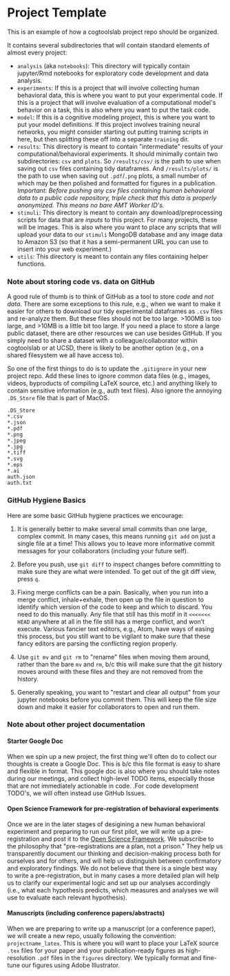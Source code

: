 # Project Template

This is an example of how a cogtoolslab project repo should be organized.

It contains several subdirectories that will contain standard elements of almost every project:

- `analysis` (aka `notebooks`): This directory will typically contain jupyter/Rmd notebooks for exploratory code development and data analysis.
- `experiments`: If this is a project that will involve collecting human behavioral data, this is where you want to put your experimental code. If this is a project that will involve evaluation of a computational model's behavior on a task, this is also where you want to put the task code.
- `model`: If this is a cognitive modeling project, this is where you want to put your model definitions. If this project involves training neural networks, you might consider starting out putting training scripts in here, but then splitting these off into a separate `training` dir. 
- `results`: This directory is meant to contain "intermediate" results of your computational/behavioral experiments. It should minimally contain two subdirectories: `csv` and `plots`. So `/results/csv/` is the path to use when saving out `csv` files containing tidy dataframes. And `/results/plots/` is the path to use when saving out `.pdf`/`.png` plots, a small number of which may be then polished and formatted for figures in a publication. *Important: Before pushing any csv files containing human behavioral data to a public code repository, triple check that this data is properly anonymized. This means no bare AMT Worker ID's.*
- `stimuli`: This directory is meant to contain any download/preprocessing scripts for data that are _inputs_ to this project. For many projects, these will be images. This is also where you want to place any scripts that will upload your data to our `stimuli`  MongoDB database and any image data to Amazon S3 (so that it has a semi-permanent URL you can use to insert into your web experiment.)
- `utils`: This directory is meant to contain any files containing helper functions. 

### Note about storing code vs. data on GitHub
A good rule of thumb is to think of GitHub as a tool to store _code_ and _not data_. There are some exceptions to this rule, e.g., when we want to make it easier for others to download our tidy experimental dataframes as `.csv` files and re-analyze them. But these files should not be too large. >100MB is too large, and >10MB is a little bit too large. If you need a place to store a large public dataset, there are other resources we can use besides GitHub. If you simply need to share a dataset with a colleague/collaborator within cogtoolslab or at UCSD, there is likely to be another option (e.g., on a shared filesystem we all have access to).

So one of the first things to do is to update the `.gitignore` in your new project repo. Add these lines to ignore common data files (e.g., images, videos, byproducts of compiling LaTeX source, etc.) and anything likely to contain sensitive information (e.g., auth text files). Also ignore the annoying `.DS_Store` file that is part of MacOS. 

```
.DS_Store
*.csv
*.json
*.pdf
*.png
*.jpeg
*.jpg
*.tiff
*.svg
*.eps
*.ai
auth.json
auth.txt
```

### GitHub Hygiene Basics

Here are some basic GitHub hygiene practices we encourage:

1. It is generally better to make several small commits than one large, complex commit. In many cases, this means running `git add` on just a single file at a time! This allows you to leave more informative commit messages for your collaborators (including your future self).

2. Before you push, use `git diff` to inspect changes before committing to make sure they are what were intended. To get out of the git diff view, press `q`.

3. Fixing merge conflicts can be a pain. Basically, when you run into a merge conflict, inhale+exhale, then open up the file in question to identify which version of the code to keep and which to discard. You need to do this manually. Any file that still has this motif in it `<<<<<<< HEAD` anywhere at all in the file still has a merge conflict, and won’t execute. Various fancier text editors, e.g., Atom, have ways of easing this process, but you still want to be vigilant to make sure that these fancy editors are parsing the conflicting region properly.

4. Use `git mv` and `git rm` to "rename" files when moving them around, rather than the bare `mv` and `rm`, b/c this will make sure that the git history moves around with these files and they are not removed from the history. 

5. Generally speaking, you want to "restart and clear all output" from your jupyter notebooks before you commit them. This will keep the file size down and make it easier for collaborators to open and run them.

### Note about other project documentation 

#### Starter Google Doc

When we spin up a new project, the first thing we'll often do to collect our thoughts is create a Google Doc. This is b/c this file format is easy to share and flexible in format. This google doc is also where you should take notes during our meetings, and collect high-level TODO items, especially those that are not immediately actionable in code. .For code development TODO's, we will often instead use GitHub Issues.

#### Open Science Framework for pre-registration of behavioral experiments

Once we are in the later stages of desigining a new human behavioral experiment and preparing to run our first pilot, we will write up a pre-registration and post it to the [Open Science Framework](https://osf.io/). We subscribe to the philosophy that "pre-registrations are a plan, not a prison." They help us transparently document our thinking and decision-making process both for ourselves and for others, and will help us distinguish between confirmatory and exploratory findings. We do not believe that there is a single best way to write a pre-registration, but in many cases a more detailed plan will help us to clarify our experimental logic and set up our analyses accordingly (i.e., what each hypothesis predicts, which measures and analyses we will use to evaluate each relevant hypothesis). 

#### Manuscripts (including conference papers/abstracts) 

When we are preparing to write up a manuscript (or a conference paper), we will create a new repo, usually following the convention: `projectname_latex`. This is where you will want to place your LaTeX source `.tex` files for your paper and your publication-ready figures as high-resolution `.pdf` files in the `figures` directory. We typically format and fine-tune our figures using Adobe Illustrator.
